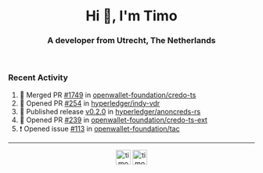 <h1 align="center">Hi 👋, I'm Timo</h1>
<h3 align="center">A developer from Utrecht, The Netherlands</h3>
<br/>
<!-- https://github.com/rahuldkjain/github-profile-readme-generator --!>

<!--  <p align="left"><img src="https://github-readme-stats.vercel.app/api?username=timoglastra&show_icons=true&count_private=true&" alt="timoglastra" /></p> --!>

<!--
Github language stats
<p align="left"><img src="https://github-readme-stats.vercel.app/api/top-langs/?username=timoglastra&layout=compact" alt="timoglastra" /><p>
-->

<!-- Codestats language stats -->
<!-- <p align="left"><img src="https://codestats-readme.vercel.app/api/top-langs/?username=timoglastra&layout=compact&language_count=12" alt="timoglastra" /><p>    --!>
  
<h3>Recent Activity</h3>

<!--START_SECTION:activity-->
1. 🎉 Merged PR [#1749](https://github.com/openwallet-foundation/credo-ts/pull/1749) in [openwallet-foundation/credo-ts](https://github.com/openwallet-foundation/credo-ts)
2. 💪 Opened PR [#254](https://github.com/hyperledger/indy-vdr/pull/254) in [hyperledger/indy-vdr](https://github.com/hyperledger/indy-vdr)
3. 🚀 Published release [v0.2.0](https://github.com/hyperledger/anoncreds-rs/releases/tag/v0.2.0) in [hyperledger/anoncreds-rs](https://github.com/hyperledger/anoncreds-rs)
4. 💪 Opened PR [#239](https://github.com/openwallet-foundation/credo-ts-ext/pull/239) in [openwallet-foundation/credo-ts-ext](https://github.com/openwallet-foundation/credo-ts-ext)
5. ❗ Opened issue [#113](https://github.com/openwallet-foundation/tac/issues/113) in [openwallet-foundation/tac](https://github.com/openwallet-foundation/tac)
<!--END_SECTION:activity-->

---

<p align="center">
<a href="https://twitter.com/timoglastra" target="blank"><img align="center" src="https://cdn.jsdelivr.net/npm/simple-icons@3.0.1/icons/twitter.svg" alt="timoglastra" height="30" width="30" /></a>
<a href="https://linkedin.com/in/timoglastra" target="blank"><img align="center" src="https://cdn.jsdelivr.net/npm/simple-icons@3.0.1/icons/linkedin.svg" alt="timoglastra" height="30" width="30" /></a>
</p>



